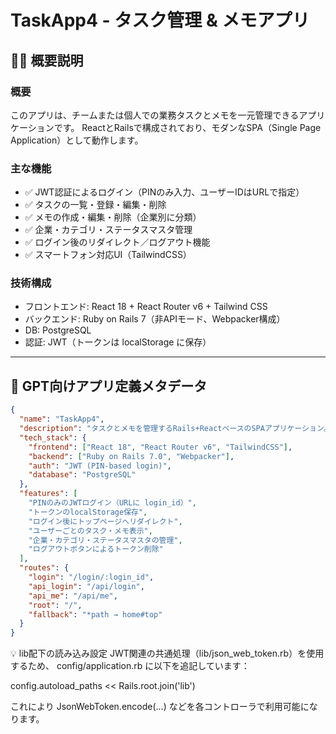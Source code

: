 
# TaskApp4 - タスク管理 & メモアプリ

## 🧑‍💻 概要説明

### 概要
このアプリは、チームまたは個人での業務タスクとメモを一元管理できるアプリケーションです。
ReactとRailsで構成されており、モダンなSPA（Single Page Application）として動作します。

### 主な機能
- ✅ JWT認証によるログイン（PINのみ入力、ユーザーIDはURLで指定）
- ✅ タスクの一覧・登録・編集・削除
- ✅ メモの作成・編集・削除（企業別に分類）
- ✅ 企業・カテゴリ・ステータスマスタ管理
- ✅ ログイン後のリダイレクト／ログアウト機能
- ✅ スマートフォン対応UI（TailwindCSS）

### 技術構成
- フロントエンド: React 18 + React Router v6 + Tailwind CSS
- バックエンド: Ruby on Rails 7（非APIモード、Webpacker構成）
- DB: PostgreSQL
- 認証: JWT（トークンは localStorage に保存）

---

## 🤖 GPT向けアプリ定義メタデータ

```json
{
  "name": "TaskApp4",
  "description": "タスクとメモを管理するRails+ReactベースのSPAアプリケーション。JWTによるPIN認証を導入し、ユーザーはURL内のlogin_idを使用してログインする。",
  "tech_stack": {
    "frontend": ["React 18", "React Router v6", "TailwindCSS"],
    "backend": ["Ruby on Rails 7.0", "Webpacker"],
    "auth": "JWT (PIN-based login)",
    "database": "PostgreSQL"
  },
  "features": [
    "PINのみのJWTログイン（URLに login_id）",
    "トークンのlocalStorage保存",
    "ログイン後にトップページへリダイレクト",
    "ユーザーごとのタスク・メモ表示",
    "企業・カテゴリ・ステータスマスタの管理",
    "ログアウトボタンによるトークン削除"
  ],
  "routes": {
    "login": "/login/:login_id",
    "api_login": "/api/login",
    "api_me": "/api/me",
    "root": "/",
    "fallback": "*path → home#top"
  }
}
```

💡 lib配下の読み込み設定
JWT関連の共通処理（lib/json_web_token.rb）を使用するため、
config/application.rb に以下を追記しています：

config.autoload_paths << Rails.root.join('lib')

これにより JsonWebToken.encode(...) などを各コントローラで利用可能になります。
